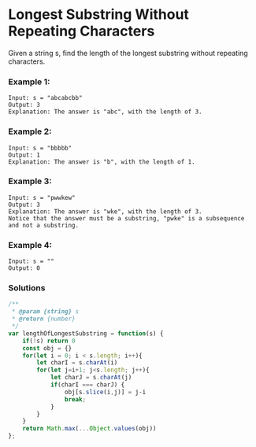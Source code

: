 # Longest Substring Without Repeating Characters
Given a string s, find the length of the longest substring without repeating characters.

### Example 1:
```
Input: s = "abcabcbb"
Output: 3
Explanation: The answer is "abc", with the length of 3.
```

### Example 2:
```
Input: s = "bbbbb"
Output: 1
Explanation: The answer is "b", with the length of 1.
```

### Example 3:
```
Input: s = "pwwkew"
Output: 3
Explanation: The answer is "wke", with the length of 3.
Notice that the answer must be a substring, "pwke" is a subsequence and not a substring.
```

### Example 4:
```
Input: s = ""
Output: 0
```

### Solutions
```javascript
/**
 * @param {string} s
 * @return {number}
 */
var lengthOfLongestSubstring = function(s) {
    if(!s) return 0
    const obj = {}
    for(let i = 0; i < s.length; i++){
        let charI = s.charAt(i)
        for(let j=i+1; j<s.length; j++){
            let charJ = s.charAt(j)
            if(charI === charJ) {
                obj[s.slice(i,j)] = j-i
                break;
            }
        }
    }
    return Math.max(...Object.values(obj))
};
```
